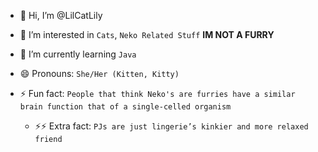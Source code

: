 - 👋 Hi, I’m @LilCatLily
- 👀 I’m interested in `Cats`, `Neko Related Stuff` **IM NOT A FURRY**
- 🌱 I’m currently learning `Java`

- 😄 Pronouns: `She/Her (Kitten, Kitty)`
- ⚡ Fun fact: `People that think Neko's are furries have a similar brain function that of a single-celled organism`
  - ⚡⚡ Extra fact: `PJs are just lingerie’s kinkier and more relaxed friend`

